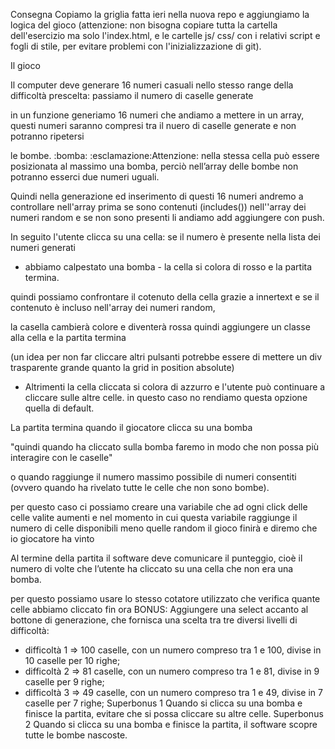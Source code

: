 Consegna
Copiamo la griglia fatta ieri nella nuova repo e aggiungiamo la logica del gioco (attenzione: non bisogna copiare tutta la cartella dell'esercizio ma solo l'index.html, e le cartelle js/ css/ con i relativi script e fogli di stile, per evitare problemi con l'inizializzazione di git).

Il gioco

Il computer deve generare 16 numeri casuali nello stesso range della difficoltà prescelta:
passiamo il numero di caselle generate

in un funzione generiamo 16 numeri che andiamo a mettere in un array, questi numeri saranno compresi tra il nuero di caselle generate e non potranno ripetersi

le bombe. :bomba:
:esclamazione:Attenzione: nella stessa cella può essere posizionata al massimo una bomba, perciò nell’array delle bombe non potranno esserci due numeri uguali.

Quindi nella generazione ed inserimento di questi 16 numeri andremo a controllare nell'array prima se sono contenuti (includes()) nell''array dei numeri random e se non sono presenti li andiamo add aggiungere con push.

In seguito l'utente clicca su una cella: se il numero è presente nella lista dei numeri generati

- abbiamo calpestato una bomba - la cella si colora di rosso e la partita termina.

quindi possiamo confrontare il cotenuto della cella grazie a innertext e se il contenuto è incluso nell'array dei numeri random,

la casella cambierà colore e diventerà rossa quindi aggiungere un classe alla cella e la partita termina

(un idea per non far cliccare altri pulsanti potrebbe essere di mettere un div trasparente grande quanto la grid in position absolute)

- Altrimenti la cella cliccata si colora di azzurro e l'utente può continuare a cliccare sulle altre celle.
  in questo caso no rendiamo questa opzione quella di default.

La partita termina quando il giocatore clicca su una bomba

"quindi quando ha cliccato sulla bomba faremo in modo che non possa più interagire con le caselle"

o quando raggiunge il numero massimo possibile di numeri consentiti (ovvero quando ha rivelato tutte le celle che non sono bombe).

per questo caso ci possiamo creare una variabile che ad ogni click delle celle valite aumenti e nel momento in cui questa variabile raggiunge il numero di celle disponibili meno quelle random il gioco finirà e diremo che io giocatore ha vinto

Al termine della partita il software deve comunicare il punteggio, cioè il numero di volte che l’utente ha cliccato su una cella che non era una bomba.

per questo possiamo usare lo stesso cotatore utilizzato che verifica quante celle abbiamo cliccato fin ora
BONUS:
Aggiungere una select accanto al bottone di generazione, che fornisca una scelta tra tre diversi livelli di difficoltà:

- difficoltà 1 ⇒ 100 caselle, con un numero compreso tra 1 e 100, divise in 10 caselle per 10 righe;
- difficoltà 2 ⇒ 81 caselle, con un numero compreso tra 1 e 81, divise in 9 caselle per 9 righe;
- difficoltà 3 ⇒ 49 caselle, con un numero compreso tra 1 e 49, divise in 7 caselle per 7 righe;
  Superbonus 1
  Quando si clicca su una bomba e finisce la partita, evitare che si possa cliccare su altre celle.
  Superbonus 2
  Quando si clicca su una bomba e finisce la partita, il software scopre tutte le bombe nascoste.

